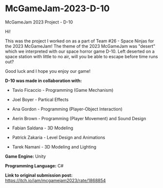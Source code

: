 # McGameJam-2023-D-10
McGameJam 2023 Project - D-10

Hi!

This was the project I worked on as a part of Team #26 - Space Ninjas for the 2023 McGameJam!
The theme of the 2023 McGameJam was "desert" which we interpreted with our space horror game D-10. Left deserted on a space station with little to no air, will you be able to escape before time runs out?

Good luck and I hope you enjoy our game!

**D-10 was made in collaboration with:**

- Tavio Ficaccio - Programming (Game Mechanism)

- Joel Boyer - Partical Effects

- Ana Gordon - Programming (Player-Object Interaction)

- Aerin Brown - Programming (Player Movement) and Sound Design

- Fabian Saldana - 3D Modeling

- Patrick Zakaria - Level Design and Animations

- Tarek Namani - 3D Modeling and Lighting


**Game Engine:** Unity

**Programming Language:** C#

**Link to original submission post:** https://itch.io/jam/mcgamejam2023/rate/1868854
